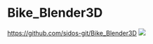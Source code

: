 # Bike_Blender3D

https://github.com/sidos-git/Bike_Blender3D
<img src="https://github.com/sidos-git/Bike_Blender3D/">

